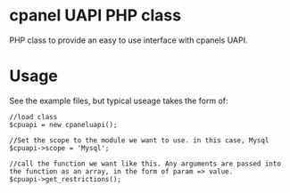 cpanel UAPI PHP class
=====================

PHP class to provide an easy to use interface with cpanels UAPI.

Usage
=====

See the example files, but typical useage takes the form of:

```
//load class
$cpuapi = new cpaneluapi();

//Set the scope to the module we want to use. in this case, Mysql
$cpuapi->scope = 'Mysql';

//call the function we want like this. Any arguments are passed into the function as an array, in the form of param => value.
$cpuapi->get_restrictions(); 
```